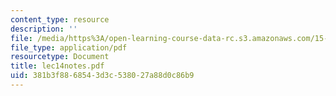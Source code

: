 ```yaml
---
content_type: resource
description: ''
file: /media/https%3A/open-learning-course-data-rc.s3.amazonaws.com/15-514-financial-and-managerial-accounting-summer-2003/381b3f8868543d3c538027a88d0c86b9_lec14notes.pdf
file_type: application/pdf
resourcetype: Document
title: lec14notes.pdf
uid: 381b3f88-6854-3d3c-5380-27a88d0c86b9
---
```

